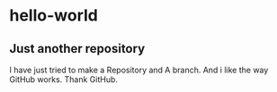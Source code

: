 # hello-world
Just another repository
---------------------------
I have just tried to make a Repository and A branch.
And i like the way GitHub works.
Thank GitHub.
